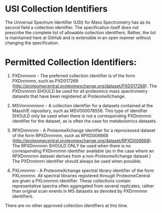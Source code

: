 # USI Collection Identifiers

The Universal Spectrum Identifier (USI) for Mass Spectrometry has as its second field a collection identifier.
The specification itself does not prescribe the complete list of allowable collection identifiers. Rather,
the list is maintained here at GitHub and is extensible in an open manner without changing the specification.

# Permitted Collection Identifiers:

1. PXDnnnnnn - The preferred collection identifier is of the form PXDnnnnnn, such as PXD017269
(http://proteomecentral.proteomexchange.org/dataset/PXD017269). The PXDnnnnnn SHOULD be used for all proteomics
mass spectrometry datasets that have been registered at ProteomeXchange.

2. MSVnnnnnnnnn - A collection identifier for a datasets contained at the MassIVE repository, such as MSV000078556. This type of 
identifier SHOULD only be used when there is not a corresponding PXDnnnnnn identifier for the dataset, as is often the case
for metabolomics datasets.

3. RPXDnnnnnn - A ProteomeXchange identifier for a reprocessed dataset of the form RPXDnnnnnn, such as RPXD006668
(http://proteomecentral.proteomexchange.org/dataset/RPXD006668). The RPXDnnnnnn SHOULD ONLY be used when there is no
corresponding PXDnnnnnn identifier available (as in the case where an RPXDnnnnnn dataset derives from a non-ProteomeXchange
dataset.) The PXDnnnnnn identifier should always be used when possible.

4. PXLnnnnnn - A ProteomeXchange spectral library identifier of the form PXLnnnnnn. All spectral libraries registered
through ProteomeCentral are given a PXLnnnnnn identifier. These collections contain representative spectra often aggregated
from several replicates, rather than original scan events in MS datasets as denoted by PXDnnnnnn identifiers.

There are no other approved collection identifiers at this time.

